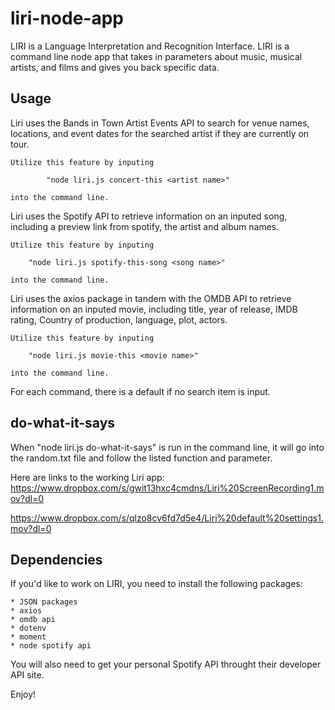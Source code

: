 # liri-node-app
LIRI is a Language Interpretation and Recognition Interface. LIRI is a command line node app that takes in parameters about music, musical artists, and films and gives you back specific data.

## Usage
Liri uses the Bands in Town Artist Events API to search for venue names, locations, and event dates for the searched artist if they are currently on tour. 

    Utilize this feature by inputing 
            
            "node liri.js concert-this <artist name>" 
    
    into the command line.
    

Liri uses the Spotify API to retrieve information on an inputed song, including a preview link from spotify, the artist and album names. 

    Utilize this feature by inputing 
    
        "node liri.js spotify-this-song <song name>" 
    
    into the command line.

Liri uses the axios package in tandem with the OMDB API to retrieve information on an inputed movie, including title, year of release, IMDB rating, Country of production, language, plot, actors. 

    Utilize this feature by inputing 
        
        "node liri.js movie-this <movie name>" 
    
    into the command line.    
    
For each command, there is a default if no search item is input.

## do-what-it-says

When "node liri.js do-what-it-says" is run in the command line, it will go into the random.txt file and follow the listed function and parameter.

Here are links to the working Liri app:
https://www.dropbox.com/s/gwit13hxc4cmdns/Liri%20ScreenRecording1.mov?dl=0

https://www.dropbox.com/s/qlzo8cv6fd7d5e4/Liri%20default%20settings1.mov?dl=0 

## Dependencies
If you'd like to work on LIRI, you need to install the following packages:

    * JSON packages
    * axios 
    * omdb api
    * dotenv    
    * moment
    * node spotify api

You will also need to get your personal Spotify API throught their developer API site.

Enjoy!
